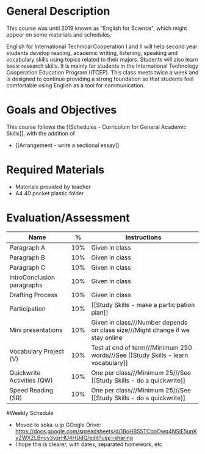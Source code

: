 # General Description
This course was until 2019 known as "English for Science", which might appear on some materials and schedules. 

English for International Technical Cooperation I and II will help second year students develop reading, academic writing, listening, speaking and vocabulary skills using topics related to their majors. Students will also learn basic research skills. It is mainly for students in the International Technology Cooperation Education Program (ITCEP). This class meets twice a week and is designed to continue providing a strong foundation so that students feel comfortable using English as a tool for communication.

# Goals and Objectives
This course follows the [[Schedules - Curriculum for General Academic Skills]], with the addition of
* [[Arrangement - write a sectional essay]]

# Required Materials
* Materials provided by teacher
* A4 40 pocket plastic folder

# Evaluation/Assessment
Name                        |%      |Instructions
----------------------------|-------|-------------
Paragraph A     		    |10%    |Given in class  
Paragraph B   			  	|10%    |Given in class  
Paragraph C                 |10%    |Given in class  
IntroConclusion paragraphs  |10%    |Given in class 
Drafting Process            |10%    |Given in class 
Participation               |10%    |[[Study Skills - make a participation plan]] 
Mini presentations          |10%    |Given in class///Number depends on class size///Might change if we stay online
Vocabulary Project (V)      |10%    |Test at end of term///Minimum 250 words///See [[Study Skills - learn vocabulary]]
Quickwrite Activities (QW)  |10%    |One per class///Minimum 25///See [[Study Skills - do a quickwrite]]    
Speed Reading (SR)  		|10%    |One per class///Minimum 25///See [[Study Skills - do a quickwrite]]    




#Weekly Schedule
* Moved to soka-u.jp GOogle Drive: https://docs.google.com/spreadsheets/d/1BoHB55TCboOwq4NSiE5unKyZWXZLBnyv3yzrHU4HDdQ/edit?usp=sharing
* I hope this is clearer, with dates, separated homework, etc











